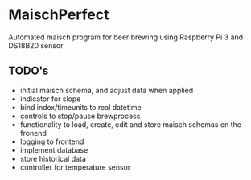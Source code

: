 # MaischPerfect
Automated maisch program for beer brewing using Raspberry Pi 3 and DS18B20 sensor

## TODO's
* initial maisch schema, and adjust data when applied
* indicator for slope
* bind index/timeunits to real datetime
* controls to stop/pause brewprocess
* functionality to load, create, edit and store maisch schemas on the fronend
* logging to frontend
* implement database
* store historical data
* controller for temperature sensor